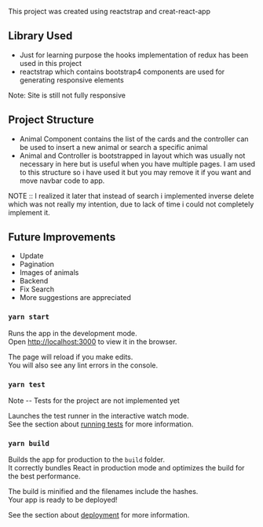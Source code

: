 This project was created using reactstrap and creat-react-app

## Library Used
* Just for learning purpose the hooks implementation of redux has been used in this project
* reactstrap which contains bootstrap4 components are used for generating responsive elements

Note: Site is still not fully responsive

## Project Structure
* Animal Component contains the list of the cards and the controller can be used to insert a new animal or search a specific animal
* Animal and Controller is bootstrapped in layout which was usually not necessary in here but is useful when you have multiple pages. I am used to this structure so i have used it but you may remove it if you want and move navbar code to app.

NOTE :: I realized it later that instead of search i implemented inverse delete which was not really my intention, due to lack of time i could not completely implement it.

## Future Improvements

* Update
* Pagination
* Images of animals
* Backend
* Fix Search
* More suggestions are appreciated


### `yarn start`

Runs the app in the development mode.<br />
Open [http://localhost:3000](http://localhost:3000) to view it in the browser.

The page will reload if you make edits.<br />
You will also see any lint errors in the console.

### `yarn test`
Note -- Tests for the project are not implemented yet

Launches the test runner in the interactive watch mode.<br />
See the section about [running tests](https://facebook.github.io/create-react-app/docs/running-tests) for more information.

### `yarn build`

Builds the app for production to the `build` folder.<br />
It correctly bundles React in production mode and optimizes the build for the best performance.

The build is minified and the filenames include the hashes.<br />
Your app is ready to be deployed!

See the section about [deployment](https://facebook.github.io/create-react-app/docs/deployment) for more information.

